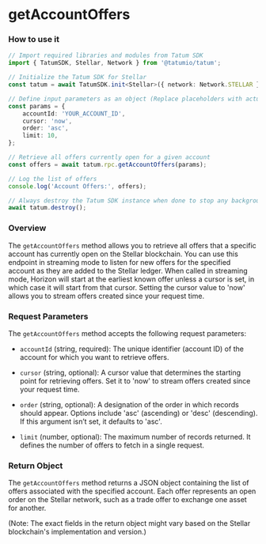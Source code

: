 # getAccountOffers

### How to use it

```typescript
// Import required libraries and modules from Tatum SDK
import { TatumSDK, Stellar, Network } from '@tatumio/tatum';

// Initialize the Tatum SDK for Stellar
const tatum = await TatumSDK.init<Stellar>({ network: Network.STELLAR });

// Define input parameters as an object (Replace placeholders with actual values and remove redundant)
const params = {
    accountId: 'YOUR_ACCOUNT_ID', 
    cursor: 'now', 
    order: 'asc', 
    limit: 10, 
};

// Retrieve all offers currently open for a given account
const offers = await tatum.rpc.getAccountOffers(params);

// Log the list of offers
console.log('Account Offers:', offers);

// Always destroy the Tatum SDK instance when done to stop any background processes
await tatum.destroy();
```

### Overview

The `getAccountOffers` method allows you to retrieve all offers that a specific account has currently open on the Stellar blockchain. You can use this endpoint in streaming mode to listen for new offers for the specified account as they are added to the Stellar ledger. When called in streaming mode, Horizon will start at the earliest known offer unless a cursor is set, in which case it will start from that cursor. Setting the cursor value to 'now' allows you to stream offers created since your request time.

### Request Parameters

The `getAccountOffers` method accepts the following request parameters:

- `accountId` (string, required): 
  The unique identifier (account ID) of the account for which you want to retrieve offers.

- `cursor` (string, optional): 
  A cursor value that determines the starting point for retrieving offers. Set it to 'now' to stream offers created since your request time.

- `order` (string, optional): 
  A designation of the order in which records should appear. Options include 'asc' (ascending) or 'desc' (descending). If this argument isn’t set, it defaults to 'asc'.

- `limit` (number, optional): 
  The maximum number of records returned. It defines the number of offers to fetch in a single request.

### Return Object

The `getAccountOffers` method returns a JSON object containing the list of offers associated with the specified account. Each offer represents an open order on the Stellar network, such as a trade offer to exchange one asset for another.

(Note: The exact fields in the return object might vary based on the Stellar blockchain's implementation and version.)
